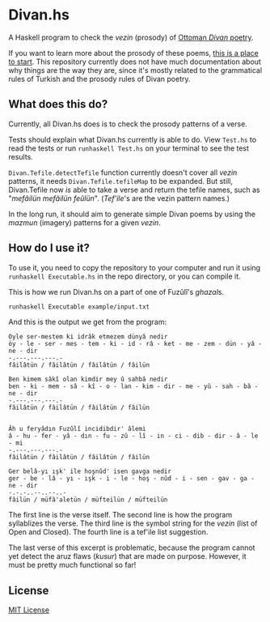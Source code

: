 # Divan.hs

A Haskell program to check the *vezin* (prosody) of [Ottoman *Divan* poetry](http://en.wikipedia.org/wiki/Ottoman_poetry).

If you want to learn more about the prosody of these poems, [this is a place to start](http://en.wikipedia.org/wiki/Arabic_prosody). This repository currently does not have much documentation about why things are the way they are, since it's mostly related to the grammatical rules of Turkish and the prosody rules of Divan poetry.

## What does this do?

Currently, all Divan.hs does is to check the prosody patterns of a verse.

Tests should explain what Divan.hs currently is able to do. View `Test.hs` to read the tests or run `runhaskell Test.hs` on your terminal to see the test results.

`Divan.Tefile.detectTefile` function currently doesn't cover all *vezin* patterns, it needs `Divan.Tefile.tefileMap` to be expanded. But still, Divan.Tefile now *is* able to take a verse and return the tefile names, such as "*mefâilün mefâilün feûlün*". (*Tef'ile*'s are the vezin pattern names.)

In the long run, it should aim to generate simple Divan poems by using the *mazmun* (imagery) patterns for a given *vezin*.

## How do I use it?

To use it, you need to copy the repository to your computer and run it using `runhaskell Executable.hs` in the repo directory, or you can compile it.

This is how we run Divan.hs on a part of one of Fuzûlî's *ghazal*s.

```bash
runhaskell Executable example/input.txt
```

And this is the output we get from the program:

```
Öyle ser-mestem ki idrâk etmezem dünyâ nedir
öy - le - ser - mes - tem - ki - id - râ - ket - me - zem - dün - yâ - ne - dir
-.---.---.---.-
fâilâtün / fâilâtün / fâilâtün / fâilün

Ben kimem sâkî olan kimdir mey û sahbâ nedir
ben - ki - mem - sâ - kî - o - lan - kim - dir - me - yû - sah - bâ - ne - dir
-.---.---.---.-
fâilâtün / fâilâtün / fâilâtün / fâilün


Âh u feryâdın Fuzûlî incidibdir' âlemi
â - hu - fer - yâ - dın - fu - zû - lî - in - ci - dib - dir - â - le - mi
-.---.---.---.-
fâilâtün / fâilâtün / fâilâtün / fâilün

Ger belâ-yı ışk' ile hoşnûd' isen gavga nedir
ger - be - lâ - yı - ışk - i - le - hoş - nûd - i - sen - gav - ga - ne - dir
-.-.-..--..--..-
fâilün / müfâ'aletün / müfteilün / müfteilün
```

The first line is the verse itself. The second line is how the program syllablizes the verse. The third line is the symbol string for the *vezin* (list of Open and Closed). The fourth line is a tef'ile list suggestion.

The last verse of this excerpt is problematic, because the program cannot yet detect the aruz flaws (*kusur*) that are made on purpose. However, it must be pretty much functional so far!

## License
[MIT License](http://joom.mit-license.org/)
